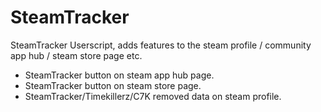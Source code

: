 # SteamTracker
SteamTracker Userscript, adds features to the steam profile / community app hub / steam store page etc.

- SteamTracker button on steam app hub page. 
- SteamTracker button on steam store page.
- SteamTracker/Timekillerz/C7K removed data on steam profile.
